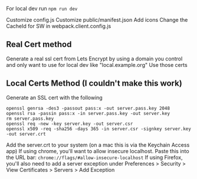 For local dev run ```npm run dev```

Customize config.js
Customize public/manifest.json
Add icons
Change the CacheId for SW in webpack.client.config.js

## Real Cert method
Generate a real ssl cert from Lets Encrypt by using a domain you control and only want to use for local dev like "local.example.org"
Use those certs

## Local Certs Method (I couldn't make this work)
Generate an SSL cert with the following
```
openssl genrsa -des3 -passout pass:x -out server.pass.key 2048
openssl rsa -passin pass:x -in server.pass.key -out server.key
rm server.pass.key
openssl req -new -key server.key -out server.csr
openssl x509 -req -sha256 -days 365 -in server.csr -signkey server.key -out server.crt
```

Add the server.crt to your system (on a mac this is via the Keychain Access app)
If using chrome, you'll want to allow insecure localhost. Paste this into the URL bar: ```chrome://flags/#allow-insecure-localhost```
If using Firefox, you'll also need to add a server exception under Preferences > Security > View Certificates > Servers > Add Exception
